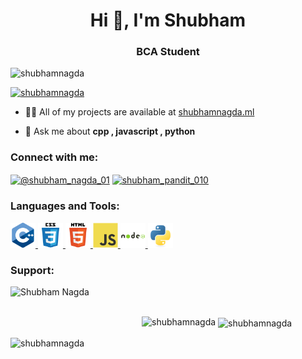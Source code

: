 <h1 align="center">Hi 👋, I'm Shubham</h1>
<h3 align="center">BCA Student</h3>

<p align="left"> <img src="https://komarev.com/ghpvc/?username=shubhamnagda&label=Profile%20views&color=0e75b6&style=flat" alt="shubhamnagda" /> </p>

<p align="left"> <a href="https://github.com/ryo-ma/github-profile-trophy"><img src="https://github-profile-trophy.vercel.app/?username=shubhamnagda" alt="shubhamnagda" /></a> </p>

- 👨‍💻 All of my projects are available at [shubhamnagda.ml](shubhamnagda.ml)

- 💬 Ask me about **cpp , javascript , python**

<h3 align="left">Connect with me:</h3>
<p align="left">
<a href="https://twitter.com/@shubham_nagda_01" target="blank"><img align="center" src="https://raw.githubusercontent.com/rahuldkjain/github-profile-readme-generator/master/src/images/icons/Social/twitter.svg" alt="@shubham_nagda_01" height="30" width="40" /></a>
<a href="https://instagram.com/shubham_pandit_010" target="blank"><img align="center" src="https://raw.githubusercontent.com/rahuldkjain/github-profile-readme-generator/master/src/images/icons/Social/instagram.svg" alt="shubham_pandit_010" height="30" width="40" /></a>
</p>

<h3 align="left">Languages and Tools:</h3>
<p align="left"> <a href="https://www.w3schools.com/cpp/" target="_blank" rel="noreferrer"> <img src="https://raw.githubusercontent.com/devicons/devicon/master/icons/cplusplus/cplusplus-original.svg" alt="cplusplus" width="40" height="40"/> </a> <a href="https://www.w3schools.com/css/" target="_blank" rel="noreferrer"> <img src="https://raw.githubusercontent.com/devicons/devicon/master/icons/css3/css3-original-wordmark.svg" alt="css3" width="40" height="40"/> </a> <a href="https://www.w3.org/html/" target="_blank" rel="noreferrer"> <img src="https://raw.githubusercontent.com/devicons/devicon/master/icons/html5/html5-original-wordmark.svg" alt="html5" width="40" height="40"/> </a> <a href="https://developer.mozilla.org/en-US/docs/Web/JavaScript" target="_blank" rel="noreferrer"> <img src="https://raw.githubusercontent.com/devicons/devicon/master/icons/javascript/javascript-original.svg" alt="javascript" width="40" height="40"/> </a> <a href="https://nodejs.org" target="_blank" rel="noreferrer"> <img src="https://raw.githubusercontent.com/devicons/devicon/master/icons/nodejs/nodejs-original-wordmark.svg" alt="nodejs" width="40" height="40"/> </a> <a href="https://www.python.org" target="_blank" rel="noreferrer"> <img src="https://raw.githubusercontent.com/devicons/devicon/master/icons/python/python-original.svg" alt="python" width="40" height="40"/> </a> </p>

<h3 align="left">Support:</h3>
<p><a href="https://www.buymeacoffee.com/Shubham Nagda"> <img align="left" src="https://cdn.buymeacoffee.com/buttons/v2/default-yellow.png" height="50" width="210" alt="Shubham Nagda" /></a></p><br><br>

<p><img align="left" src="https://github-readme-stats.vercel.app/api/top-langs?username=shubhamnagda&show_icons=true&locale=en&layout=compact" alt="shubhamnagda" /></p>

<p>&nbsp;<img align="center" src="https://github-readme-stats.vercel.app/api?username=shubhamnagda&show_icons=true&locale=en" alt="shubhamnagda" /></p>

<p><img align="center" src="https://github-readme-streak-stats.herokuapp.com/?user=shubhamnagda&" alt="shubhamnagda" /></p>


